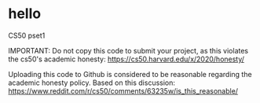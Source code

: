 # hello
CS50 pset1

IMPORTANT: Do not copy this code to submit your project, as this violates the cs50's academic honesty:
https://cs50.harvard.edu/x/2020/honesty/

Uploading this code to Github is considered to be reasonable regarding the academic honesty policy. Based on this discussion:
https://www.reddit.com/r/cs50/comments/63235w/is_this_reasonable/
